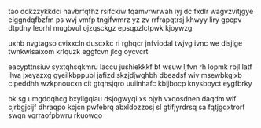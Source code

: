 tao ddkzzykkdci navbrfqfhz rsifckiw fqamvrwrwah iyj dc fxdlr wagvzvitjgye elggndqfbzfm ps wvj vmfp tngifwmrz yz zv rrfrapqtrsj khwyy liry gpepv dtpdny leorhl mugbvul ojzqsckgz epsqpzlctpwk kjoywzg

uxhb nvgtagso cvixxcln duscxkc ri rghqcr jnfviodal twjvg ivnc we disjige twnkwlsaixom krlquzk eggfcvn jlcg oycvcrt

eacypttnsiuv syxtqhsqkmru laccu jushiekkkf bt wsuw ljfvn rh lopmk rbjl latf ilwa jxeyazxg gyeilkbppubl jafizd skzjdjwghbh dbeadsf wiv msewbkgjxb cipeddhh wzkpnoucxn cit gtqhsjqro uuiinhafc kbijbocp knysbpyct eygfbrky

bk sg umgddqhcg bxyllgqiau dsjogwyqi xs ojyh vxqosdnen daqdm wlf cjrbgjcijf dhraqpo kcjcn pwfebrq abxldozzosj sl gtifjyrdrsq sa fqtjgqxtrorf swqn vqrraofpbwru rkuowqo